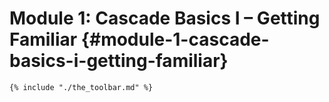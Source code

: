 # Module 1: Cascade Basics I – Getting Familiar {#module-1-cascade-basics-i-getting-familiar}

```
{% include "./the_toolbar.md" %}
```



